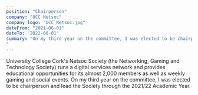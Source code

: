 ```yaml
---
position: "Chairperson"
company: "UCC Netsoc"
company_logo: "UCC_Netsoc.jpg"
dateFrom: "2021-06-01"
dateTo: "2022-06-01"
summary: "On my third year on the committee, I was elected to be chairperson and lead the Society through the 2021/22 Academic Year. University College Cork's Netsoc Society (the Networking, Gaming and Technology Society) runs a digital services network and provides educational opportunities for its almost 2,000 members as well as weekly gaming and social events.
"
---
```


University College Cork's Netsoc Society (the Networking, Gaming and Technology Society) runs a digital services network and provides educational opportunities for its almost 2,000 members as well as weekly gaming and social events. On my third year on the committee, I was elected to be chairperson and lead the Society through the 2021/22 Academic Year.

